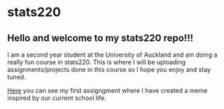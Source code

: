 # stats220

## Hello and welcome to my stats220 repo!!!

I am a second year student at the University of Auckland and am doing a really fun course in stats220. This is where I will be uploading assignments/projects done in this course so I hope you enjoy and stay tuned.


[Here](https://jerryj3083.github.io/stats220/) you can see my first assigngment where I have created a meme inspired by our current school life.
